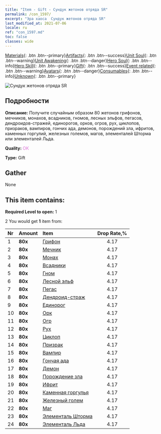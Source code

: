 ```yaml
---
title: "Item - Gift - Сундук жетонов отряда SR"
permalink: /con_1597/
excerpt: "Эра хаоса  Сундук жетонов отряда SR"
last_modified_at: 2021-07-06
locale: ru
ref: "con_1597.md"
toc: false
classes: wide
---
```

 [Materials](/ItemsRU/){: .btn .btn--primary}[Artifacts](/ItemsRU/Artifacts/){: .btn .btn--success}[Unit Soul](/ItemsRU/UnitSoul/){: .btn .btn--warning}[Unit Awakening](/ItemsRU/UnitAwakening/){: .btn .btn--danger}[Hero Soul](/ItemsRU/HeroSoul/){: .btn .btn--info}[Hero Skill](/ItemsRU/HeroSkill/){: .btn .btn--primary}[Gift](/ItemsRU/Gift/){: .btn .btn--success}[Event related](/ItemsRU/Events/){: .btn .btn--warning}[Avatars](/ItemsRU/Avatars/){: .btn .btn--danger}[Consumables](/ItemsRU/Consumables/){: .btn .btn--info}[Unknown](/ItemsRU/Unknown/){: .btn .btn--primary}

 ![Сундук жетонов отряда SR](/images/t/i_907209.png)

## Подробности
 **Описание:** Получите случайным образом 80 жетонов грифонов, мечников, монахов, всадников, гномов, лесных эльфов, пегасов, дендроидов-стражей, единорогов, орков, огров, рух, циклопов, призраков, вампиров, гончих ада, демонов, порождений зла, ифритов, каменных горгулий, железных големов, магов, элементалей Шторма или элементалей Льда.

 **Quality:** <span style="color: #DA70D6">OK</span>

 **Type:** Gift

## Gather

  None

## This item contains:

 **Required Level to open:** 1

 2 You would get **1** item  from:

  | Nr | Amount |     Item    | Drop Rate,% |
  |:---|:-------|:------------|:---------:|
  | 1 |  **80x** | [Грифон](/ItemsRU/unt_192/) | 4.17 | 
  | 2 |  **80x** | [Мечник](/ItemsRU/unt_193/) | 4.17 | 
  | 3 |  **80x** | [Монах](/ItemsRU/unt_194/) | 4.17 | 
  | 4 |  **80x** | [Всадники](/ItemsRU/unt_195/) | 4.17 | 
  | 5 |  **80x** | [Гном](/ItemsRU/unt_200/) | 4.17 | 
  | 6 |  **80x** | [Лесной эльф](/ItemsRU/unt_201/) | 4.17 | 
  | 7 |  **80x** | [Пегас](/ItemsRU/unt_202/) | 4.17 | 
  | 8 |  **80x** | [Дендроид-страж](/ItemsRU/unt_203/) | 4.17 | 
  | 9 |  **80x** | [Единорог](/ItemsRU/unt_204/) | 4.17 | 
  | 10 |  **80x** | [Орк](/ItemsRU/unt_219/) | 4.17 | 
  | 11 |  **80x** | [Огр](/ItemsRU/unt_220/) | 4.17 | 
  | 12 |  **80x** | [Рух](/ItemsRU/unt_221/) | 4.17 | 
  | 13 |  **80x** | [Циклоп](/ItemsRU/unt_222/) | 4.17 | 
  | 14 |  **80x** | [Призрак](/ItemsRU/unt_210/) | 4.17 | 
  | 15 |  **80x** | [Вампир](/ItemsRU/unt_211/) | 4.17 | 
  | 16 |  **80x** | [Гончая ада](/ItemsRU/unt_228/) | 4.17 | 
  | 17 |  **80x** | [Демон](/ItemsRU/unt_229/) | 4.17 | 
  | 18 |  **80x** | [Порождение зла](/ItemsRU/unt_230/) | 4.17 | 
  | 19 |  **80x** | [Ифрит](/ItemsRU/unt_231/) | 4.17 | 
  | 20 |  **80x** | [Каменная горгулья](/ItemsRU/unt_236/) | 4.17 | 
  | 21 |  **80x** | [Железный голем](/ItemsRU/unt_237/) | 4.17 | 
  | 22 |  **80x** | [Маг](/ItemsRU/unt_238/) | 4.17 | 
  | 23 |  **80x** | [Элементаль Шторма](/ItemsRU/unt_263/) | 4.17 | 
  | 24 |  **80x** | [Элементаль Льда](/ItemsRU/unt_264/) | 4.17 | 
